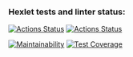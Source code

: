 ### Hexlet tests and linter status:

[![Actions Status](https://github.com/wpk02/frontend-project-46/workflows/hexlet-check/badge.svg)](https://github.com/wpk02/frontend-project-46/actions)
[![Actions Status](https://github.com/wpk02/frontend-project-46/workflows/nodejs/badge.svg)](https://github.com/wpk02/frontend-project-46/actions)

[![Maintainability](https://api.codeclimate.com/v1/badges/8ddf3bb2bc62539edfa2/maintainability)](https://codeclimate.com/github/wpk02/frontend-project-46/maintainability)
[![Test Coverage](https://api.codeclimate.com/v1/badges/8ddf3bb2bc62539edfa2/test_coverage)](https://codeclimate.com/github/wpk02/frontend-project-46/test_coverage)
